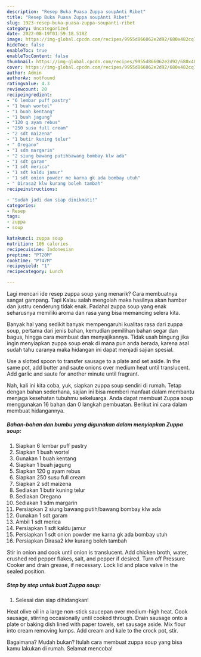 ```yaml
---
description: "Resep Buka Puasa Zuppa soupAnti Ribet"
title: "Resep Buka Puasa Zuppa soupAnti Ribet"
slug: 1923-resep-buka-puasa-zuppa-soupanti-ribet
category: Uncategorized
date: 2022-08-19T01:59:18.518Z
image: https://img-global.cpcdn.com/recipes/9955d866062e2d92/680x482cq70/zuppa-soup-foto-resep-utama.jpg
hideToc: false
enableToc: true
enableTocContent: false
thumbnail: https://img-global.cpcdn.com/recipes/9955d866062e2d92/680x482cq70/zuppa-soup-foto-resep-utama.jpg
cover: https://img-global.cpcdn.com/recipes/9955d866062e2d92/680x482cq70/zuppa-soup-foto-resep-utama.jpg
author: Admin
authorAv: notfound
ratingvalue: 4.3
reviewcount: 20
recipeingredient:
- "6 lembar puff pastry"
- "1 buah wortel"
- "1 buah kentang"
- "1 buah jagung"
- "120 g ayam rebus"
- "250 susu full cream"
- "2 sdt maizena"
- "1 butir kuning telur"
- " Oregano"
- "1 sdm margarin"
- "2 siung bawang putihbawang bombay klw ada"
- "1 sdt garam"
- "1 sdt merica"
- "1 sdt kaldu jamur"
- "1 sdt onion powder me karna gk ada bombay utuh"
- " Dirasa2 klw kurang boleh tambah"
recipeinstructions:

- "Sudah jadi dan siap dinikmati!"
categories:
- Resep
tags:
- zuppa
- soup

katakunci: zuppa soup 
nutrition: 106 calories
recipecuisine: Indonesian
preptime: "PT20M"
cooktime: "PT47M"
recipeyield: "1"
recipecategory: Lunch

---
```



Lagi mencari ide resep zuppa soup yang menarik? Cara membuatnya sangat gampang. Tapi Kalau salah mengolah maka hasilnya akan hambar dan justru cenderung tidak enak. Padahal zuppa soup yang enak seharusnya memiliki aroma dan rasa yang bisa memancing selera kita.


Banyak hal yang sedikit banyak mempengaruhi kualitas rasa dari zuppa soup, pertama dari jenis bahan, kemudian pemilihan bahan segar dan bagus, hingga cara membuat dan menyajikannya. Tidak usah bingung jika ingin menyiapkan zuppa soup enak di mana pun anda berada, karena asal sudah tahu caranya maka hidangan ini dapat menjadi sajian spesial.

Use a slotted spoon to transfer sausage to a plate and set aside. In the same pot, add butter and saute onions over medium heat until translucent. Add garlic and saute for another minute until fragrant.


Nah, kali ini kita coba, yuk, siapkan zuppa soup sendiri di rumah. Tetap dengan bahan sederhana, sajian ini bisa memberi manfaat dalam membantu menjaga kesehatan tubuhmu sekeluarga. Anda dapat membuat Zuppa soup menggunakan 16 bahan dan 0 langkah pembuatan. Berikut ini cara dalam membuat hidangannya.

<!--inarticleads1-->

##### Bahan-bahan dan bumbu yang digunakan dalam menyiapkan Zuppa soup:

1. Siapkan 6 lembar puff pastry
1. Siapkan 1 buah wortel
1. Gunakan 1 buah kentang
1. Siapkan 1 buah jagung
1. Siapkan 120 g ayam rebus
1. Siapkan 250 susu full cream
1. Siapkan 2 sdt maizena
1. Sediakan 1 butir kuning telur
1. Sediakan  Oregano
1. Sediakan 1 sdm margarin
1. Persiapkan 2 siung bawang putih/bawang bombay klw ada
1. Gunakan 1 sdt garam
1. Ambil 1 sdt merica
1. Persiapkan 1 sdt kaldu jamur
1. Persiapkan 1 sdt onion powder me karna gk ada bombay utuh
1. Persiapkan  Dirasa2 klw kurang boleh tambah


Stir in onion and cook until onion is translucent. Add chicken broth, water, crushed red pepper flakes, salt, and pepper if desired. Turn off Pressure Cooker and drain grease, if necessary. Lock lid and place valve in the sealed position. 

<!--inarticleads2-->

##### Step by step untuk buat Zuppa soup:


1. Selesai dan siap dihidangkan!

Heat olive oil in a large non-stick saucepan over medium-high heat. Cook sausage, stirring occasionally until cooked through. Drain sausage onto a plate or baking dish lined with paper towels, set sausage aside. Mix flour into cream removing lumps. Add cream and kale to the crock pot, stir. 

Bagaimana? Mudah bukan? Itulah cara membuat zuppa soup yang bisa kamu lakukan di rumah. Selamat mencoba!
